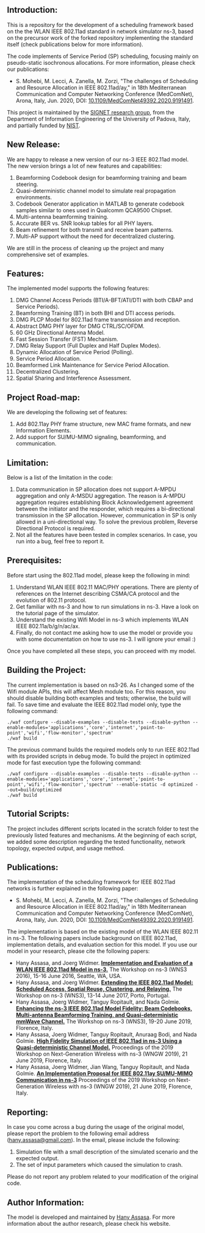 ## Introduction:
This is a repository for the development of a scheduling framework based on the the WLAN IEEE 802.11ad standard in network simulator ns-3, based on the precursor work of the forked repository implementing the standard itself (check publications below for more information).

The code implements of Service Period (SP) scheduling, focusing mainly on pseudo-static isochronous allocations.
For more information, please check our publications:
* S. Mohebi, M. Lecci, A. Zanella, M. Zorzi, "The challenges of Scheduling and Resource Allocation in IEEE 802.11ad/ay," in 18th Mediterranean Communication and Computer Networking Conference (MedComNet), Arona, Italy, Jun. 2020, DOI: [10.1109/MedComNet49392.2020.9191491](http://doi.org/10.1109/MedComNet49392.2020.9191491).

This project is maintained by the [SIGNET research group](http://signet.dei.unipd.it/), from the Department of Information Engineering of the University of Padova, Italy, and partially funded by [NIST](https://www.nist.gov/).

## New Release:
We are happy to release a new version of our ns-3 IEEE 802.11ad model. The new version brings a lot of new features and capabilities:

1. Beamforming Codebook design for beamforming training and beam steering.
1. Quasi-deterministic channel model to simulate real propagation environments.
1. Codebook Generator application in MATLAB to generate codebook samples similar to ones used in Qualcomm QCA9500 Chipset.
1. Multi-antenna beamforming training.
1. Accurate BER vs. SNR lookup tables for all PHY layers.
1. Beam refinement for both transmit and receive beam patterns.
1. Multi-AP support without the need for decentralized clustering.

We are still in the process of cleaning up the project and many comprehensive set of examples.

## Features:
The implemented model supports the following features:
1. DMG Channel Access Periods (BTI/A-BFT/ATI/DTI with both CBAP and Service Periods).
1. Beamforming Training (BT) in both BHI and DTI access periods.
1. DMG PLCP Model for 802.11ad frame transmission and reception.
1. Abstract DMG PHY layer for DMG CTRL/SC/OFDM.
1. 60 GHz Directional Antenna Model.
1. Fast Session Transfer (FST) Mechanism.
1. DMG Relay Support (Full Duplex and Half Duplex Modes).
1. Dynamic Allocation of Service Period (Polling).
1. Service Period Allocation.
1. Beamformed Link Maintenance for Service Period Allocation.
1. Decentralized Clustering.
1. Spatial Sharing and Interference Assessment. 

## Project Road-map:
We are developing the following set of features:
1. Add 802.11ay PHY frame structure, new MAC frame formats, and new Information Elements.
1. Add support for SU/MU-MIMO signaling, beamforming, and communication.

## Limitation:
Below is a list of the limitation in the code:
1. Data communication in SP allocation does not support A-MPDU aggregation and only A-MSDU aggregation. The reason is A-MPDU aggregation requires establishing Block Acknowledgement agreement between the initiator and the responder, which requires a bi-directional transmission in the SP allocation. However, communication in SP is only allowed in a uni-directional way. To solve the previous problem, Reverse Directional Protocol is required.
1. Not all the features have been tested in complex scenarios. In case, you run into a bug, feel free to report it.

## Prerequisites:
Before start using the 802.11ad model, please keep the following in mind:

1. Understand WLAN IEEE 802.11 MAC/PHY operations. There are plenty of references on the Internet describing CSMA/CA protocol and the evolution of 802.11 protocol.
1. Get familiar with ns-3 and how to run simulations in ns-3. Have a look on the tutorial page of the simulator.
1. Understand the existing Wifi Model in ns-3 which implements WLAN IEEE 802.11a/b/g/n/ac/ax.
1. Finally, do not contact me asking how to use the model or provide you with some documentation on how to use ns-3. I will ignore your email :)

Once you have completed all these steps, you can proceed with my model.

## Building the Project:
The current implementation is based on ns3-26. As I changed some of the Wifi module APIs, this will affect Mesh module too. For this reason, you should disable building both examples and tests; otherwise, the build will fail. To save time and evaluate the IEEE 802.11ad model only, type the following command:

    ./waf configure --disable-examples --disable-tests --disable-python --enable-modules='applications','core','internet','point-to-point','wifi','flow-monitor','spectrum'
    ./waf build

The previous command builds the required models only to run IEEE 802.11ad with its provided scripts in debug mode. To build the project in optimized mode for fast execution type the following command:

    ./waf configure --disable-examples --disable-tests --disable-python --enable-modules='applications','core','internet','point-to-point','wifi','flow-monitor','spectrum' --enable-static -d optimized --out=build/optimized
    ./waf build

## Tutorial Scripts:
The project includes different scripts located in the scratch folder to test the previously listed features and mechanisms. At the beginning of each script, we added some description regarding the tested functionality, network topology, expected output, and usage method.

## Publications:
The implementation of the scheduling framework for IEEE 802.11ad networks is further explained in the following paper:

* S. Mohebi, M. Lecci, A. Zanella, M. Zorzi, "The challenges of Scheduling and Resource Allocation in IEEE 802.11ad/ay," in 18th Mediterranean Communication and Computer Networking Conference (MedComNet), Arona, Italy, Jun. 2020, DOI: [10.1109/MedComNet49392.2020.9191491](http://doi.org/10.1109/MedComNet49392.2020.9191491).

The implementation is based on the existing model of the WLAN IEEE 802.11 in ns-3. The following papers include background on IEEE 802.11ad, implementation details, and evaluation section for this model. If you use our model in your research, please cite the following papers: 

* Hany Assasa, and Joerg Widmer.
**[Implementation and Evaluation of a WLAN IEEE 802.11ad Model in ns-3.](https://dl.acm.org/citation.cfm?id=2915377)**
The Workshop on ns-3 (WNS3 2016), 15-16 June 2016, Seattle, WA, USA.
* Hany Assasa, and Joerg Widmer.
**[Extending the IEEE 802.11ad Model: Scheduled Access, Spatial Reuse, Clustering, and Relaying.](https://dl.acm.org/citation.cfm?id=3067667)**
The Workshop on ns-3 (WNS3), 13-14 June 2017, Porto, Portugal.
* Hany Assasa, Joerg Widmer, Tanguy  Ropitault, and Nada Golmie.
**[Enhancing the ns-3 IEEE 802.11ad Model Fidelity: Beam Codebooks, Multi-antenna Beamforming Training, and Quasi-deterministic mmWave Channel.](https://dl.acm.org/citation.cfm?id=3321354)**
The Workshop on ns-3 (WNS3), 19-20 June 2019, Florence, Italy.
* Hany Assasa, Joerg Widmer, Tanguy Ropitault, Anuraag Bodi, and Nada Golmie.
**[High Fidelity Simulation of IEEE 802.11ad in ns-3 Using a Quasi-deterministic Channel Model.](https://dl.acm.org/citation.cfm?id=3337946)**
Proceedings of the 2019 Workshop on Next-Generation Wireless with ns-3 (WNGW 2019), 21 June 2019, Florence, Italy.
* Hany Assasa, Joerg Widmer, Jian Wang, Tanguy Ropitault, and Nada Golmie.
**[An Implementation Proposal for IEEE 802.11ay SU/MU-MIMO Communication in ns-3](https://dl.acm.org/citation.cfm?id=3337947)**
Proceedings of the 2019 Workshop on Next-Generation Wireless with ns-3 (WNGW 2019), 21 June 2019, Florence, Italy.


## Reporting:
In case you come across a bug during the usage of the original model, please report the problem to the following email address (hany.assasa@gmail.com). In the email, please include the following:

1. Simulation file with a small description of the simulated scenario and the expected output.
1. The set of input parameters which caused the simulation to crash.

Please do not report any problem related to your modification of the original code.

## Author Information:
The model is developed and maintained by [Hany Assasa](http://people.networks.imdea.org/~hany_assasa/). For more information about the author research, please check his website.
